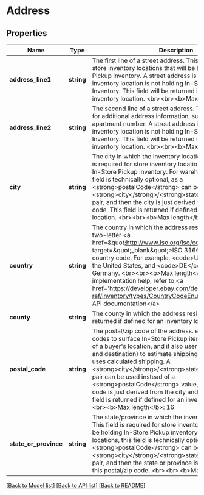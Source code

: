 # Address

## Properties
Name | Type | Description | Notes
------------ | ------------- | ------------- | -------------
**address_line1** | **string** | The first line of a street address. This field is required for store inventory locations that will be holding In-Store Pickup inventory. A street address is not required if the inventory location is not holding In-Store Pickup Inventory. This field will be returned if defined for an inventory location. &lt;br&gt;&lt;br&gt;&lt;b&gt;Max length&lt;/b&gt;: 128 | [optional] 
**address_line2** | **string** | The second line of a street address. This field can be used for additional address information, such as a suite or apartment number. A street address is not required if the inventory location is not holding In-Store Pickup Inventory. This field will be returned if defined for an inventory location. &lt;br&gt;&lt;br&gt;&lt;b&gt;Max length&lt;/b&gt;: 128 | [optional] 
**city** | **string** | The city in which the inventory location resides. This field is required for store inventory locations that will be holding In-Store Pickup inventory. For warehouse locations, this field is technically optional, as a &lt;strong&gt;postalCode&lt;/strong&gt; can be used instead of  &lt;strong&gt;city&lt;/strong&gt;/&lt;strong&gt;stateOrProvince&lt;/strong&gt; pair, and then the city is just derived from this postal/zip code. This field is returned if defined for an inventory location. &lt;br&gt;&lt;br&gt;&lt;b&gt;Max length&lt;/b&gt;: 128 | [optional] 
**country** | **string** | The country in which the address resides, represented as two-letter &lt;a href&#x3D;\&quot;http://www.iso.org/iso/country_codes\&quot; target&#x3D;\&quot;_blank\&quot;&gt;ISO 3166-1 Alpha-2&lt;/a&gt; country code. For example, &lt;code&gt;US&lt;/code&gt; represents the United States, and &lt;code&gt;DE&lt;/code&gt; represents Germany. &lt;br&gt;&lt;br&gt;&lt;b&gt;Max length&lt;/b&gt;: 2 For implementation help, refer to &lt;a href&#x3D;&#39;https://developer.ebay.com/devzone/rest/api-ref/inventory/types/CountryCodeEnum.html&#39;&gt;eBay API documentation&lt;/a&gt; | [optional] 
**county** | **string** | The county in which the address resides. This field is returned if defined for an inventory location. | [optional] 
**postal_code** | **string** | The postal/zip code of the address. eBay uses postal codes to surface In-Store Pickup items within the vicinity of a buyer&#39;s location, and it also user postal codes (origin and destination) to estimate shipping costs when the seller uses calculated shipping. A &lt;strong&gt;city&lt;/strong&gt;/&lt;strong&gt;stateOrProvince&lt;/strong&gt; pair can be used instead of a &lt;strong&gt;postalCode&lt;/strong&gt; value, and then the postal code is just derived from the city and state/province. This field is returned if defined for an inventory location. &lt;br&gt;&lt;br&gt;&lt;b&gt;Max length&lt;/b&gt;: 16 | [optional] 
**state_or_province** | **string** | The state/province in which the inventory location resides. This field is required for store inventory locations that will be holding In-Store Pickup inventory. For warehouse locations, this field is technically optional, as a &lt;strong&gt;postalCode&lt;/strong&gt; can be used instead of &lt;strong&gt;city&lt;/strong&gt;/&lt;strong&gt;stateOrProvince&lt;/strong&gt; pair, and then the state or province is just derived from this postal/zip code. &lt;br&gt;&lt;br&gt;&lt;b&gt;Max length&lt;/b&gt;: 128 | [optional] 

[[Back to Model list]](../README.md#documentation-for-models) [[Back to API list]](../README.md#documentation-for-api-endpoints) [[Back to README]](../README.md)


